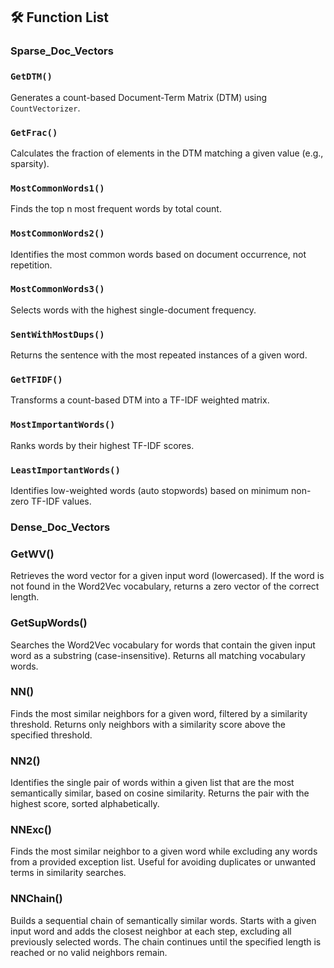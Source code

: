 ## 🛠️ Function List

### Sparse_Doc_Vectors

### `GetDTM()`
Generates a count-based Document-Term Matrix (DTM) using `CountVectorizer`.
### `GetFrac()`
Calculates the fraction of elements in the DTM matching a given value (e.g., sparsity).
### `MostCommonWords1()`
Finds the top n most frequent words by total count.
### `MostCommonWords2()`
Identifies the most common words based on document occurrence, not repetition.
### `MostCommonWords3()`
Selects words with the highest single-document frequency.
### `SentWithMostDups()`
Returns the sentence with the most repeated instances of a given word.
### `GetTFIDF()`
Transforms a count-based DTM into a TF-IDF weighted matrix.
### `MostImportantWords()`
Ranks words by their highest TF-IDF scores.
### `LeastImportantWords()`
Identifies low-weighted words (auto stopwords) based on minimum non-zero TF-IDF values.

### Dense_Doc_Vectors

### GetWV()
Retrieves the word vector for a given input word (lowercased). If the word is not found in the Word2Vec vocabulary, returns a zero vector of the correct length.
### GetSupWords()
Searches the Word2Vec vocabulary for words that contain the given input word as a substring (case-insensitive). Returns all matching vocabulary words.
### NN()
Finds the most similar neighbors for a given word, filtered by a similarity threshold. Returns only neighbors with a similarity score above the specified threshold.
### NN2()
Identifies the single pair of words within a given list that are the most semantically similar, based on cosine similarity. Returns the pair with the highest score, sorted alphabetically.
### NNExc()
Finds the most similar neighbor to a given word while excluding any words from a provided exception list. Useful for avoiding duplicates or unwanted terms in similarity searches.
### NNChain()
Builds a sequential chain of semantically similar words. Starts with a given input word and adds the closest neighbor at each step, excluding all previously selected words. The chain continues until the specified length is reached or no valid neighbors remain.
